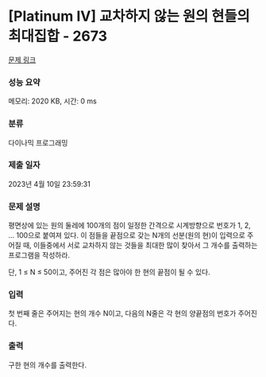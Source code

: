 # [Platinum IV] 교차하지 않는 원의 현들의 최대집합 - 2673 

[문제 링크](https://www.acmicpc.net/problem/2673) 

### 성능 요약

메모리: 2020 KB, 시간: 0 ms

### 분류

다이나믹 프로그래밍

### 제출 일자

2023년 4월 10일 23:59:31

### 문제 설명

<p>평면상에 있는 원의 둘레에 100개의 점이 일정한 간격으로 시계방향으로 번호가 1, 2, ... 100으로 붙여져 있다. 이 점들을 끝점으로 갖는 N개의 선분(원의 현)이 입력으로 주어질 때, 이들중에서 서로 교차하지 않는 것들을 최대한 많이 찾아서 그 개수를 출력하는 프로그램을 작성하라.</p>

<p>단, 1 ≤ N ≤ 50이고, 주어진 각 점은 많아야 한 현의 끝점이 될 수 있다.</p>

### 입력 

 <p>첫 번째 줄은 주어지는 현의 개수 N이고, 다음의 N줄은 각 현의 양끝점의 번호가 주어진다.</p>

### 출력 

 <p>구한 현의 개수를 출력한다.</p>

